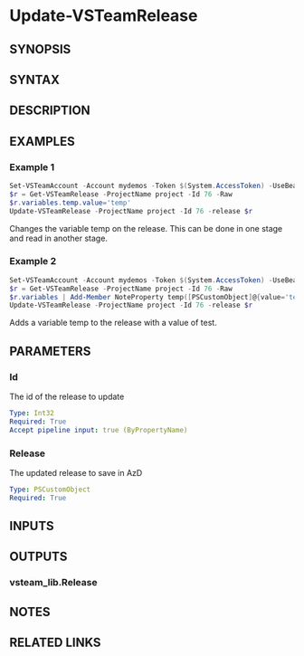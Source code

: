 <!-- #include "./common/header.md" -->

# Update-VSTeamRelease

## SYNOPSIS

<!-- #include "./synopsis/Update-VSTeamRelease.md" -->

## SYNTAX

## DESCRIPTION

<!-- #include "./synopsis/Update-VSTeamRelease.md" -->

## EXAMPLES

### Example 1

```powershell
Set-VSTeamAccount -Account mydemos -Token $(System.AccessToken) -UseBearerToken
$r = Get-VSTeamRelease -ProjectName project -Id 76 -Raw
$r.variables.temp.value='temp'
Update-VSTeamRelease -ProjectName project -Id 76 -release $r
```

Changes the variable temp on the release. This can be done in one stage and read in another stage.

### Example 2

```powershell
Set-VSTeamAccount -Account mydemos -Token $(System.AccessToken) -UseBearerToken
$r = Get-VSTeamRelease -ProjectName project -Id 76 -Raw
$r.variables | Add-Member NoteProperty temp([PSCustomObject]@{value='test'})
Update-VSTeamRelease -ProjectName project -Id 76 -release $r
```

Adds a variable temp to the release with a value of test.

## PARAMETERS

### Id

The id of the release to update

```yaml
Type: Int32
Required: True
Accept pipeline input: true (ByPropertyName)
```

### Release

The updated release to save in AzD

```yaml
Type: PSCustomObject
Required: True
```

<!-- #include "./params/projectName.md" -->

<!-- #include "./params/forcegroup.md" -->

## INPUTS

## OUTPUTS

### vsteam_lib.Release

## NOTES

<!-- #include "./common/prerequisites.md" -->

## RELATED LINKS

<!-- #include "./common/related.md" -->
